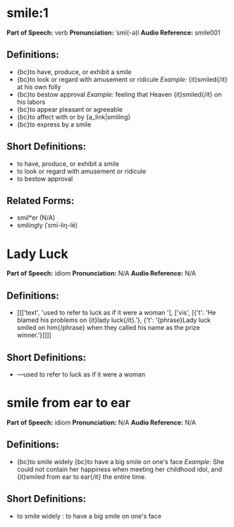 # smile:1

**Part of Speech:** verb
**Pronunciation:** ˈsmī(-ə)l
**Audio Reference:** smile001

## Definitions:
- {bc}to have, produce, or exhibit a smile
- {bc}to look or regard with amusement or ridicule 
  *Example:* {it}smiled{/it} at his own folly
- {bc}to bestow approval 
  *Example:* feeling that Heaven {it}smiled{/it} on his labors
- {bc}to appear pleasant or agreeable
- {bc}to affect with or by {a_link|smiling}
- {bc}to express by a smile

## Short Definitions:
- to have, produce, or exhibit a smile
- to look or regard with amusement or ridicule
- to bestow approval

## Related Forms:
- smil*er (N/A)
- smil*ing*ly (ˈsmī-liŋ-lē)
# Lady Luck

**Part of Speech:** idiom
**Pronunciation:** N/A
**Audio Reference:** N/A

## Definitions:
- [[['text', 'used to refer to luck as if it were a woman '], ['vis', [{'t': 'He blamed his problems on {it}lady luck{/it}.'}, {'t': '{phrase}Lady luck smiled on him{/phrase} when they called his name as the prize winner.'}]]]]

## Short Definitions:
- —used to refer to luck as if it were a woman
# smile from ear to ear

**Part of Speech:** idiom
**Pronunciation:** N/A
**Audio Reference:** N/A

## Definitions:
- {bc}to smile widely {bc}to have a big smile on one's face 
  *Example:* She could not contain her happiness when meeting her childhood idol, and {it}smiled from ear to ear{/it} the entire time.

## Short Definitions:
- to smile widely : to have a big smile on one's face

